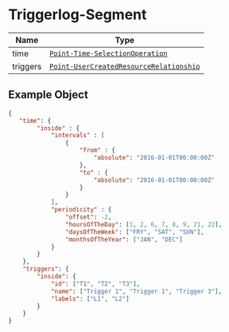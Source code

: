 # Triggerlog-Segment

Name        |Type      
------------|----------
time | [`Point-Time-SelectionOperation`](/api/reference/data-modelsata-models/g-d-selection-operation/point-time.md) 
triggers | [`Point-UserCreatedResourceRelationship`](/api/reference/data-modelsata-models/g-d-selection-operation/point-user-created-resource-relationship.md) 


## Example Object

```json
{
   "time": {
        "inside" : {
            "intervals" : [
                {
                    "from" : {
                        "absolute": "2016-01-01T00:00:00Z"
                    },
                    "to" : {
                        "absolute": "2016-01-01T00:00:00Z"
                    }
                }
            ],
            "periodicity" : {
        		"offset": -2,
        		"hoursOfTheDay": [1, 2, 6, 7, 8, 9, 21, 22],
        		"daysOfTheWeek": ["FRY", "SAT", "SUN"],
        		"monthsOfTheYear": ["JAN", "DEC"]
        	}
        }
    },
    "triggers": {
    	"inside": {
    		"id": ["T1", "T2", "T3"],
    		"name": ["Trigger 1", "Trigger 1", "Trigger 3"],
    		"labels": ["L1", "L2"]
    	}
    }
}
```

